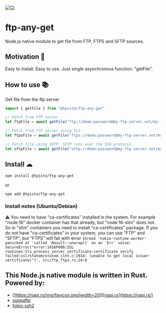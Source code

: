 [![CI](https://github.com/tpisto/ftp-any-get/actions/workflows/CI.yml/badge.svg)](https://github.com/tpisto/ftp-any-get/actions/workflows/CI.yml)

# ftp-any-get
Node.js native module to get file from FTP, FTPS and SFTP sources.

## Motivation 🧐
Easy to install. Easy to use. Just single asynchronous function: "getFile".

## How to use 📚

Get file from the ftp server
```javascript
import { getFile } from "@tpisto/ftp-any-get"

// Fetch from FTP server
let ftpFile = await getFile("ftp://demo:password@my-ftp-server.net/my-file.txt");

// Fetch from FTP server using TLS
let ftpsFile = await getFile("ftps://demo:password@my-ftp-server.net/my-file.txt");

// Fetch file using SFTP. SFTP runs over the SSH protocol.
let sftpFile = await getFile("sftp://demo:password@my-ftp-server.net/my-file.txt");
```

## Install ☁
```
npm install @tpisto/ftp-any-get
```
or 
```
npm add @tpisto/ftp-any-get
```

### Install notes (Ubuntu/Debian)
⚠️ You need to have "ca-certificates" installed in the system. For example "node:16" docker container has that already, but "node:16-slim" does not. So in "slim" containers you need to install "ca-certificates" package. If you do not have "ca-certificates" in your system, you can use "FTP" and "SFTP", but "FTPS" will fail with error ```thread 'tokio-runtime-worker' panicked at 'called `Result::unwrap()` on an `Err` value: SecureError("error:1416F086:SSL routines:tls_process_server_certificate:certificate verify failed:ssl/statem/statem_clnt.c:1914: (unable to get local issuer certificate)")', src/ftp_ftps.rs:24:8```

## This Node.js native module is written in Rust. Powered by:



- [[https://napi.rs/img/favicon.png|width=20]][napi.rs](https://napi.rs/)
- [suppaftp](https://github.com/veeso/suppaftp)
- [tokio-ssh2](https://github.com/tyan-boot/tokio-ssh2)
